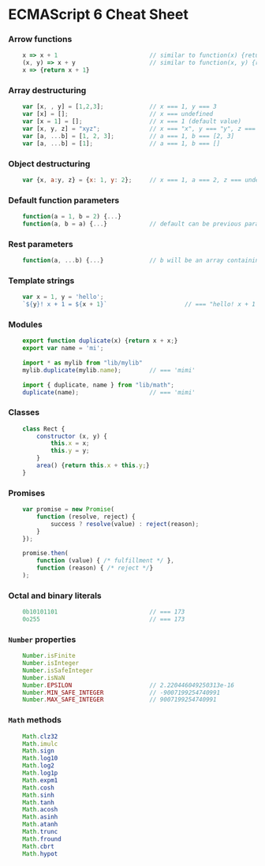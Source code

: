# ECMAScript 6 Cheat Sheet

### Arrow functions
```javascript
    x => x + 1                          // similar to function(x) {return x + 1;}
    (x, y) => x + y                     // similar to function(x, y) {return x + y;}
    x => {return x + 1}
```

### Array destructuring
```javascript
    var [x, , y] = [1,2,3];             // x === 1, y === 3
    var [x] = [];                       // x === undefined
    var [x = 1] = [];                   // x === 1 (default value)
    var [x, y, z] = "xyz";              // x === "x", y === "y", z === undefined
    var [a, ...b] = [1, 2, 3];          // a === 1, b === [2, 3]
    var [a, ...b] = [1];                // a === 1, b === []
```

### Object destructuring
```javascript
    var {x, a:y, z} = {x: 1, y: 2};     // x === 1, a === 2, z === undefined
```

### Default function parameters
```javascript
    function(a = 1, b = 2) {...}
    function(a, b = a) {...}            // default can be previous param
```

### Rest parameters
```javascript
    function(a, ...b) {...}             // b will be an array containing the 2nd and above params
```

### Template strings
```javascript
    var x = 1, y = 'hello';
    `${y}! x + 1 = ${x + 1}`                      // === "hello! x + 1 = 2"
```

### Modules
```javascript
    export function duplicate(x) {return x + x;}
    export var name = 'mi';
    
    import * as mylib from "lib/mylib"
    mylib.duplicate(mylib.name);        // === 'mimi'
    
    import { duplicate, name } from "lib/math";
    duplicate(name);                    // === 'mimi'
```

### Classes
```javascript
    class Rect {
        constructor (x, y) {
        	this.x = x;
        	this.y = y;
        }
        area() {return this.x + this.y;}
    }
```

### Promises
```javascript
	var promise = new Promise(
    	function (resolve, reject) {
    		success ? resolve(value) : reject(reason);
    	}
    });
    
    promise.then(
        function (value) { /* fulfillment */ },
        function (reason) { /* reject */}
    );
```

### Octal and binary literals
```javascript
    0b10101101                          // === 173
    0o255                               // === 173
```

### `Number` properties
```javascript
    Number.isFinite
    Number.isInteger
    Number.isSafeInteger
    Number.isNaN
    Number.EPSILON                      // 2.220446049250313e-16
    Number.MIN_SAFE_INTEGER             // -9007199254740991
    Number.MAX_SAFE_INTEGER             // 9007199254740991
```

### `Math` methods
```javascript
    Math.clz32
    Math.imulc
    Math.sign
    Math.log10
    Math.log2
    Math.log1p
    Math.expm1
    Math.cosh
    Math.sinh
    Math.tanh
    Math.acosh
    Math.asinh
    Math.atanh
    Math.trunc
    Math.fround
    Math.cbrt
    Math.hypot
```
